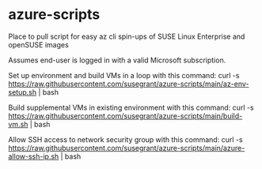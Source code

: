 # azure-scripts
Place to pull script for easy az cli spin-ups of SUSE Linux Enterprise and openSUSE images

Assumes end-user is logged in with a valid Microsoft subscription.

Set up environment and build VMs in a loop with this command:
curl -s https://raw.githubusercontent.com/susegrant/azure-scripts/main/az-env-setup.sh | bash

Build supplemental VMs in existing environment with this command:
curl -s https://raw.githubusercontent.com/susegrant/azure-scripts/main/build-vm.sh | bash

Allow SSH access to network security group with this command:
curl -s https://raw.githubusercontent.com/susegrant/azure-scripts/main/azure-allow-ssh-ip.sh | bash
